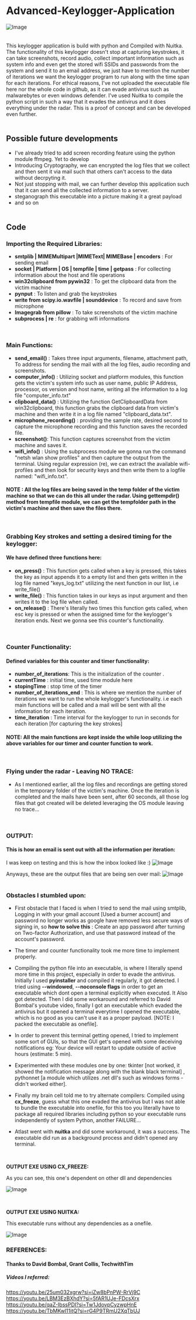 # Advanced-Keylogger-Application
![Image](https://github.com/user-attachments/assets/a26ddebf-dd2c-48c9-afe5-c1267095e7bb)
<br>
<br><br>
This keylogger application is build with python and Compiled with Nuitka. The functionality of this keylogger doesn't stop at capturing keystrokes, it can take screenshots, record audio, collect important information such as system info and even get the stored wifi SSIDs and passwords from the system and send it to an email address, we just have to mention the number of iterations we want the keylogger program to run along with the time span for each iterations. For ethical reasons, I've not uploaded the executable file here nor the whole code in github, as it can evade antivirus such as malwarebytes or even windows defender. I've used Nuitka to compile the python script in such a way that it evades the antivirus and it does everything under the radar. This is a proof of concept and can be developed even further. 
<br>
<br>

## Possible future developments
- I've already tried to add screen recording feature using the python module ffmpeg. Yet to develop
- Introducing Cryptography, we can encrypted the log files that we collect and then sent it via mail such that others can't access to the data without decrpyting it.
- Not just stopping with mail, we can further develop this application such that it can send all the collected information to a server.
- steganograph this executable into a picture making it a great payload
- and so on
  <br>
  <br>
  
## Code 
### Importing the Required Libraries: 
- **smtplib | MIMEMultipart |MIMEText| MIMEBase | encoders** : For sending email
- **socket | Platform | OS | tempfile | time | getpass** : For collecting information about the host and file operations
- **win32clipboard from pywin32** : To get the clipboard data from the victim machine
- **pynput** : To listen and grab the keystrokes
- **write from scipy.io.wavfile | sounddevice** : To record and save from microphone
- **Imagegrab from pillow** : To take screenshots of the victim machine
- **subprocess | re** : for grabbing wifi informations
<br>

### Main Functions:
- **send_email()** : Takes three input arguments, filename, attachment path, To address for sending the mail with all the log files, audio recording and screenshots.
- **computer_info()** : Utilizing socket and platform modules, this function gets the victim's system info such as user name, public IP Address, processor, os version and host name, writing all the information to a log file "computer_info.txt"
- **clipboard_data()** : Utilizing the function GetClipboardData from win32clipboard, this function grabs the clipboard data from victim's machine and then write it in a log file named "clipboard_data.txt".
- **microphone_recording()** : providing the sample rate, desired second to capture the microphone recording and this function saves the recorded file.
- **screenshot()**: This function captures screenshot from the victim machine and saves it.
- **wifi_info()** : Using the subprocess module we gonna run the command "netsh wlan show profiles" and then capture the output from the terminal. Using regular expression (re), we can extract the available wifi-profiles and then look for security keys and then write them to a logfile named: "wifi_info.txt".
#### NOTE : All the log files are being saved in the temp folder of the victim machine so that we can do this all under the radar. Using gettempdir() method from tempfile module, we can get the tempfolder path in the victim's machine and then save the files there.
<br>

### Grabbing Key strokes and setting a desired timing for the keylogger:

#### We have defined three functions here:
- **on_press()** : This function gets called when a key is pressed, this takes the key as input appends it to a empty list and then gets written in the log file named "keys_log.txt" utilizing the next function in our list, i.e write_file()
- **write_file()** : This function takes in our keys as input argument and then writes it to the log file when called.
- **on_release()** : There's literally two times this function gets called, when esc key is pressed or when the assigned time for the keylogger's iteration ends. Next we gonna see this counter's functionality.
<br>

### Counter Functionality:
#### Defined variables for this counter and timer functionality:
- **number_of_iterations**: This is the initialization of the counter .
- **currentTime** : initial time, used time module here
- **stopingTime** : stop time of the timer
- **number_of_iterations_end** : This is where we mention the number of iterations we want to run the whole keylogger's functionality. i.e each main functions will be called and a mail will be sent with all the information for each iteration.
- **time_iteration** : Time interval for the keylogger to run in seconds for each iteration [for capturing the key strokes]

#### NOTE: All the main functions are kept inside the while loop utilizing the above variables for our timer and counter function to work.
<br>

### Flying under the radar - Leaving NO TRACE:
- As I mentioned earlier, all the log files and recordings are getting stored in the temporary folder of the victim's machine. Once the iteration is completed and the mails have been sent, after 60 seconds, all those log files that got created will be deleted leveraging the OS module leaving no trace...
<br>

### OUTPUT:

#### This is how an email is sent out with all the information per iteration:

I was keep on testing and this is how the inbox looked like :)
![Image](https://github.com/user-attachments/assets/b5f20214-f0c3-427a-a9a4-f2a4fb475927)
<br>

Anyways, these are the output files that are being sen over mail:
![Image](https://github.com/user-attachments/assets/d0d02c37-0263-4c94-9e09-e1953312b330)
<br>
<br>

### Obstacles I stumbled upon:

- First obstacle that I faced is when I tried to send the mail using smtplib, Logging in with your gmail account [Used a burner account] and password no longer works as google have removed less secure ways of signing in, so **how to solve this** : Create an app password after turning on Two-factor Authorization, and use that password instead of the account's password.
  
- The timer and counter functionality took me more time to implement properly.
  
- Compiling the python file into an executable, is where I literally spend more time in this project, especially in order to evade the antivirus. Initially I used **pyinstaller** and compiled it regularly, it got detected. I tried using **--windowed**, **--noconsole flags** in order to get an executable which dont open a terminal explicitly when executed. It Also got detected. Then I did some workaround and referred to David Bombal's youtube video, finally I got an executable which evaded the antivirus but it opened a terminal everytime I opened the executable, which is no good as you can't use it as a proper payload.  [NOTE: I packed the executable as onefile].
  
- In order to prevent this terminal getting opened, I tried to implement some sort of GUIs, so that the GUI get's opened with some deceiving notifications eg: Your device will restart to update outside of active hours (estimate: 5 min).
  
- Experimented with these modules one by one: tkinter [not worked, it showed the notification message along with the blank black terminal] , pythonnet [a module which utilizes .net dll's such as windows forms - didn't worked either].
  
- Finally my brain cell told me to try alternate compilers: Compiled using **cx_freeze**, guess what this one evaded the antivirus but I was not able to bundle the executable into onefile, for this too you literally have to package all required libraries including python so your executable runs independently of system Python, another FAILURE...
  
- Atlast went with **nuitka** and did some workaround, it was a success. The executable did run as a background process and didn't opened any terminal.
<br>

**OUTPUT EXE USING CX_FREEZE:** 

As you can see, this one's dependent on other dll and dependencies

![Image](https://github.com/user-attachments/assets/16d29711-087f-469f-8fad-e3eea199a3e1)

<br>

**OUTPUT EXE USING NUITKA:**

This executable runs without any dependencies as a onefile.

![Image](https://github.com/user-attachments/assets/21bdfba8-d991-4f34-9c49-62edf2ea9239)


### REFERENCES:

#### Thanks to David Bombal, Grant Collis, TechwithTim

##### Videos I referred:

https://youtu.be/25um032xgrw?si=iZw8bPnPW-RrVj9C <br>
https://youtu.be/LBM3EzBXhdY?si=5fAR1UJe-FDcsXrx <br>
https://youtu.be/qaZ-IbssPDI?si=Tw1JdovpCyzwpHnE <br>
https://youtu.be/TbMKwl11itQ?si=rG4P9TRmU2XqTbUJ <br>
 
